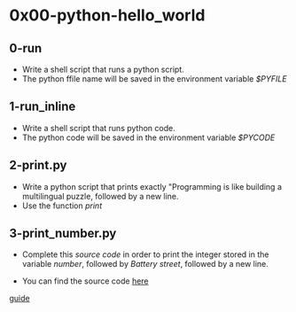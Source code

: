 # 0x00-python-hello_world

## 0-run
- Write a shell script that runs a python script.
- The python ffile name will be saved in the environment variable *$PYFILE*

## 1-run_inline
- Write a shell script that runs python code.
- The python code will be saved in the environment variable *$PYCODE*

## 2-print.py
- Write a python script that prints exactly "Programming is like building a multilingual puzzle, followed by a new line. 
- Use the function *print*

## 3-print_number.py
- Complete this *source code* in order to print the integer stored in the variable *number*, followed by *Battery street*, followed by a new line.

- You can find the source code [here](https://github.com/holbertonschool/0x00.py/blob/master/3-print_number.py)

[guide](https://github.com/holbertonschool/0x00.py/blob/master/3-print_number.py)